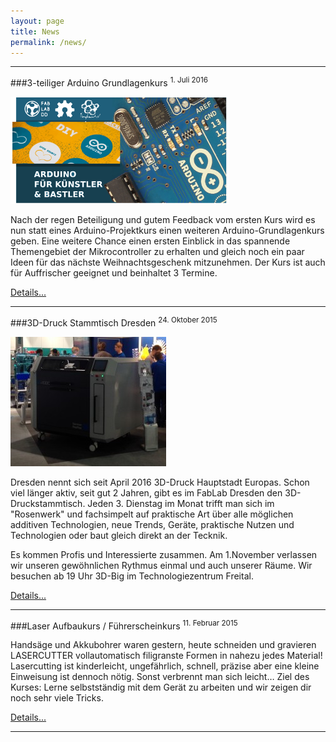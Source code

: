 ```yaml
---
layout: page
title: News
permalink: /news/
---
```


<hr/>
###3-teiliger Arduino Grundlagenkurs
<sup>1. Juli 2016</sup>

![img_fr](/img/arduino.png)

Nach der regen Beteiligung und gutem Feedback vom ersten Kurs wird es nun statt
eines Arduino-Projektkurs einen weiteren Arduino-Grundlagenkurs geben. Eine
weitere Chance einen ersten Einblick in das spannende Themengebiet der
Mikrocontroller zu erhalten und gleich noch ein paar Ideen für das nächste
Weihnachtsgeschenk mitzunehmen. Der Kurs ist auch für Auffrischer geeignet und
beinhaltet 3 Termine.

[Details...](http://fablabdd.de/3-teiliger-arduino-grundlagenkurs/)

<hr/>
###3D-Druck Stammtisch Dresden
<sup>24. Oktober 2015</sup>

![img_fr](/img/3dstammtisch.jpg)

Dresden nennt sich seit April 2016 3D-Druck Hauptstadt Europas. Schon viel
länger aktiv, seit gut 2 Jahren, gibt es im FabLab Dresden den
3D-Druckstammtisch. Jeden 3. Dienstag im Monat trifft man sich im "Rosenwerk"
und fachsimpelt auf praktische Art über alle möglichen additiven Technologien,
neue Trends, Geräte, praktische Nutzen und Technologien oder baut gleich direkt
an der Tecknik.

Es kommen Profis und Interessierte zusammen. Am 1.November verlassen wir
unseren gewöhnlichen Rythmus einmal und auch unserer Räume. Wir besuchen ab 19
Uhr 3D-Big im Technologiezentrum Freital.

[Details...](http://fablabdd.de/3d-druck-stammtisch-dresden/)

<hr/>
###Laser Aufbaukurs / Führerscheinkurs
<sup>11. Februar 2015</sup>

Handsäge und Akkubohrer waren gestern, heute schneiden und gravieren
LASERCUTTER vollautomatisch filigranste Formen in nahezu jedes Material!
Lasercutting ist kinderleicht, ungefährlich, schnell, präzise aber eine kleine
Einweisung ist dennoch nötig. Sonst verbrennt man sich leicht… Ziel des Kurses:
Lerne selbstständig mit dem Gerät zu arbeiten und wir zeigen dir noch sehr
viele Tricks.

[Details...](http://fablabdd.de/kurs-vorlage/)

<hr/>
